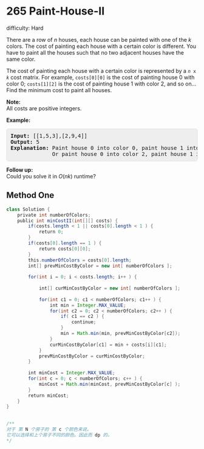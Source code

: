 # 265 Paint-House-II 
 
difficulty: Hard 
 
<style>
        section pre{
          background-color: #eee;
          border: 1px solid #ddd;
          padding:10px;
          border-radius: 5px;
        }
      </style>
<section>
<div><p>There are a row of <i>n</i> houses, each house can be painted with one of the <i>k</i> colors. The cost of painting each house with a certain color is different. You have to paint all the houses such that no two adjacent houses have the same color.</p>
<p>The cost of painting each house with a certain color is represented by a <code><i>n</i> x <i>k</i></code> cost matrix. For example, <code>costs[0][0]</code> is the cost of painting house 0 with color 0; <code>costs[1][2]</code> is the cost of painting house 1 with color 2, and so on... Find the minimum cost to paint all houses.</p>
<p><b>Note:</b><br>
All costs are positive integers.</p>
<p><strong>Example:</strong></p>
<pre><strong>Input:</strong> [[1,5,3],[2,9,4]]
<strong>Output:</strong> 5
<strong>Explanation: </strong>Paint house 0 into color 0, paint house 1 into color 2. Minimum cost: 1 + 4 = 5; 
&nbsp;            Or paint house 0 into color 2, paint house 1 into color 0. Minimum cost: 3 + 2 = 5. 
</pre>
<p><b>Follow up:</b><br>
Could you solve it in <i>O</i>(<i>nk</i>) runtime?</p>
</div></section>
 
 ## Method One 
 
``` Java
class Solution {
    private int numberOfColors;
    public int minCostII(int[][] costs) {
        if(costs.length < 1 || costs[0].length < 1 ) {
            return 0;
        }
        if(costs[0].length == 1 ) {
            return costs[0][0];
        }
        this.numberOfColors = costs[0].length;
        int[] prevMinCostByColor = new int[ numberOfColors ];
        
        for(int i = 0; i < costs.length; i++ ) {
            
            int[] curMinCostByColor = new int[ numberOfColors ];
            
            for(int c1 = 0; c1 < numberOfColors; c1++ ) {
                int min = Integer.MAX_VALUE;
                for(int c2 = 0; c2 < numberOfColors; c2++ ) {
                    if( c1 == c2 ) {
                        continue;
                    }
                    min = Math.min(min, prevMinCostByColor[c2]);
                }
                curMinCostByColor[c1] = min + costs[i][c1];
            }
            prevMinCostByColor = curMinCostByColor;
        } 
        
        int minCost = Integer.MAX_VALUE; 
        for(int c = 0; c < numberOfColors; c++ ) {
            minCost = Math.min(minCost, prevMinCostByColor[c] );
        }
        return minCost;
    }
}
​
​
/**
对于 第 N 个房子的 第 c 个颜色来说。
它可以选择和上个房子不同的颜色。因此而 dp 的。
*/
​
```